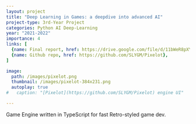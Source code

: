 ```yaml
---
layout: project
title: "Deep Learning in Games: a deepdive into advanced AI"
project-type: 3rd-Year Project
categories: Python AI Deep-Learning
year: "2021-2022"
importance: 4
links: [
  {name: Final report, href: https://drive.google.com/file/d/11bWeR8pXYiaArYFmVs9jJsICFRe8uLjJ/view},
  {name: Github repo, href: https://github.com/SLYGM/Pixelot},
]

image:
  path: /images/pixelot.png
  thumbnail: /images/pixelot-384x231.png
  autoplay: true
#   caption: "[Pixelot](https://github.com/SLYGM/Pixelot) engine UI"

---
```


Game Engine written in TypeScript for fast Retro-styled game dev.<br>


<!-- 
 ---
importance: 4
links: [
  {name: Final report, href: https://drive.google.com/file/d/1FEpNo7-92uGZv6gBoDTsEIz4tg0XtvTf/view?usp=drive_link},
]
# Warning: MAKE SURELINKS DOES NOT HAVEAN EXTRA COMMA!!!! DaedraKyne

image:
  type: video
  path: /images/DeepL-project-brawlhalla.mp4
  thumbnail: /images/DeepL-project-brawlhalla.mp4
  autoplay: true
#   caption: "[Pixelot](https://github.com/SLYGM/Pixelot) engine UI"

---

Applied cutting-edge research around Deep Learning to develop an AI capable of playing competitive fighting games<br>
Researched and developed multiple AI models optimised for Brawlhalla, including:<br>
 - AutoEncoders
 - Classifiers
 - DeepQ Agents
 - DQfD (DeepQ+Classifier, original research from DeepMind)
 - Model-Based RL -->

